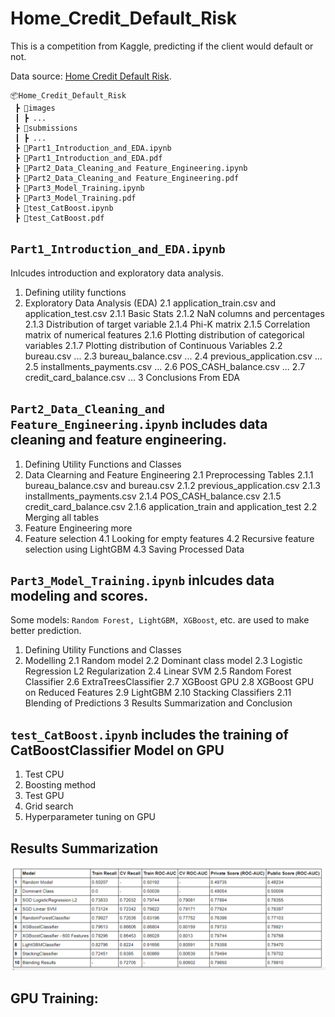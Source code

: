 # Home_Credit_Default_Risk

This is a competition from Kaggle, predicting if the client would default or not.

Data source: [Home Credit Default Risk](https://www.kaggle.com/c/home-credit-default-risk/overview/description).

```
📦Home_Credit_Default_Risk
 ┣ 📂images
 ┃ ┣ ...
 ┣ 📂submissions
 ┃ ┣ ...
 ┣ 📜Part1_Introduction_and_EDA.ipynb
 ┣ 📜Part1_Introduction_and_EDA.pdf
 ┣ 📜Part2_Data_Cleaning_and Feature_Engineering.ipynb
 ┣ 📜Part2_Data_Cleaning_and Feature_Engineering.pdf
 ┣ 📜Part3_Model_Training.ipynb
 ┣ 📜Part3_Model_Training.pdf
 ┣ 📜test_CatBoost.ipynb
 ┣ 📜test_CatBoost.pdf
```

## `Part1_Introduction_and_EDA.ipynb` 

Inlcudes introduction and exploratory data analysis. 

1. Defining utility functions
2. Exploratory Data Analysis (EDA)
  2.1 application_train.csv and application_test.csv
  2.1.1 Basic Stats
  2.1.2 NaN columns and percentages
  2.1.3 Distribution of target variable
  2.1.4 Phi-K matrix
  2.1.5 Correlation matrix of numerical features
  2.1.6 Plotting distribution of categorical variables
  2.1.7 Plotting distribution of Continuous Variables
2.2 bureau.csv
...
2.3 bureau_balance.csv
...
2.4 previous_application.csv
...
2.5 installments_payments.csv
...
2.6 POS_CASH_balance.csv
...
2.7 credit_card_balance.csv
...
3 Conclusions From EDA

## `Part2_Data_Cleaning_and Feature_Engineering.ipynb` includes data cleaning and feature engineering.

1. Defining Utility Functions and Classes
2. Data Clearning and Feature Engineering
2.1 Preprocessing Tables
2.1.1 bureau_balance.csv and bureau.csv
2.1.2 previous_application.csv
2.1.3 installments_payments.csv
2.1.4 POS_CASH_balance.csv
2.1.5 credit_card_balance.csv
2.1.6 application_train and application_test
2.2 Merging all tables
3. Feature Engineering more
4. Feature selection
4.1 Looking for empty features
4.2 Recursive feature selection using LightGBM
4.3 Saving Processed Data

## `Part3_Model_Training.ipynb` inlcudes data modeling and scores. 
Some models: `Random Forest, LightGBM, XGBoost`, etc. are used to make better prediction.

1. Defining Utility Functions and Classes
2. Modelling
2.1 Random model
2.2 Dominant class model
2.3 Logistic Regression L2 Regularization
2.4 Linear SVM
2.5 Random Forest Classifier
2.6 ExtraTreesClassifier
2.7 XGBoost GPU
2.8 XGBoost GPU on Reduced Features
2.9 LightGBM
2.10 Stacking Classifiers
2.11 Blending of Predictions
3 Results Summarization and Conclusion

## `test_CatBoost.ipynb` includes the training of CatBoostClassifier Model on GPU

1. Test CPU
2. Boosting method
3. Test GPU
4. Grid search
5. Hyperparameter tuning on GPU

## Results Summarization

<img src="./images/Results Summarization.png"/>


## GPU Training:
